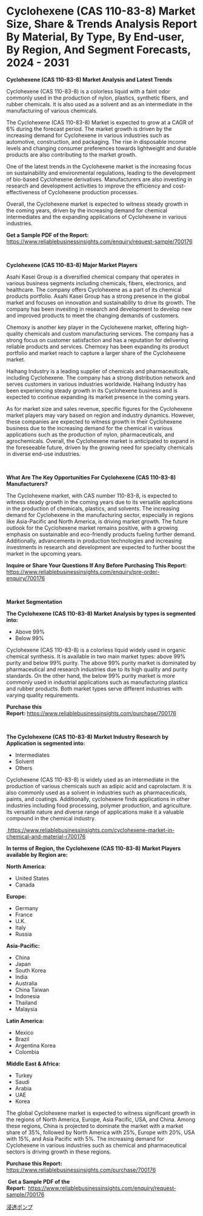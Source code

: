 <p><h1>Cyclohexene (CAS 110-83-8) Market Size, Share & Trends Analysis Report By Material, By Type, By End-user, By Region, And Segment Forecasts, 2024 - 2031</h1></p><p><strong>Cyclohexene (CAS 110-83-8) Market Analysis and Latest Trends</strong></p>
<p><p>Cyclohexene (CAS 110-83-8) is a colorless liquid with a faint odor commonly used in the production of nylon, plastics, synthetic fibers, and rubber chemicals. It is also used as a solvent and as an intermediate in the manufacturing of various chemicals.</p><p>The Cyclohexene (CAS 110-83-8) Market is expected to grow at a CAGR of 6% during the forecast period. The market growth is driven by the increasing demand for Cyclohexene in various industries such as automotive, construction, and packaging. The rise in disposable income levels and changing consumer preferences towards lightweight and durable products are also contributing to the market growth.</p><p>One of the latest trends in the Cyclohexene market is the increasing focus on sustainability and environmental regulations, leading to the development of bio-based Cyclohexene derivatives. Manufacturers are also investing in research and development activities to improve the efficiency and cost-effectiveness of Cyclohexene production processes.</p><p>Overall, the Cyclohexene market is expected to witness steady growth in the coming years, driven by the increasing demand for chemical intermediates and the expanding applications of Cyclohexene in various industries.</p></p>
<p><strong>Get a Sample PDF of the Report:&nbsp;</strong> <a href="https://www.reliablebusinessinsights.com/enquiry/request-sample/700176">https://www.reliablebusinessinsights.com/enquiry/request-sample/700176</a></p>
<p>&nbsp;</p>
<p><strong>Cyclohexene (CAS 110-83-8) Major Market Players</strong></p>
<p><p>Asahi Kasei Group is a diversified chemical company that operates in various business segments including chemicals, fibers, electronics, and healthcare. The company offers Cyclohexene as a part of its chemical products portfolio. Asahi Kasei Group has a strong presence in the global market and focuses on innovation and sustainability to drive its growth. The company has been investing in research and development to develop new and improved products to meet the changing demands of customers.</p><p>Chemoxy is another key player in the Cyclohexene market, offering high-quality chemicals and custom manufacturing services. The company has a strong focus on customer satisfaction and has a reputation for delivering reliable products and services. Chemoxy has been expanding its product portfolio and market reach to capture a larger share of the Cyclohexene market.</p><p>Haihang Industry is a leading supplier of chemicals and pharmaceuticals, including Cyclohexene. The company has a strong distribution network and serves customers in various industries worldwide. Haihang Industry has been experiencing steady growth in its Cyclohexene business and is expected to continue expanding its market presence in the coming years.</p><p>As for market size and sales revenue, specific figures for the Cyclohexene market players may vary based on region and industry dynamics. However, these companies are expected to witness growth in their Cyclohexene business due to the increasing demand for the chemical in various applications such as the production of nylon, pharmaceuticals, and agrochemicals. Overall, the Cyclohexene market is anticipated to expand in the foreseeable future, driven by the growing need for specialty chemicals in diverse end-use industries.</p></p>
<p>&nbsp;</p>
<p><strong>What Are The Key Opportunities For Cyclohexene (CAS 110-83-8) Manufacturers?</strong></p>
<p><p>The Cyclohexene market, with CAS number 110-83-8, is expected to witness steady growth in the coming years due to its versatile applications in the production of chemicals, plastics, and solvents. The increasing demand for Cyclohexene in the manufacturing sector, especially in regions like Asia-Pacific and North America, is driving market growth. The future outlook for the Cyclohexene market remains positive, with a growing emphasis on sustainable and eco-friendly products fueling further demand. Additionally, advancements in production technologies and increasing investments in research and development are expected to further boost the market in the upcoming years.</p></p>
<p><strong>Inquire or Share Your Questions If Any Before Purchasing This Report:</strong> <a href="https://www.reliablebusinessinsights.com/enquiry/pre-order-enquiry/700176">https://www.reliablebusinessinsights.com/enquiry/pre-order-enquiry/700176</a></p>
<p>&nbsp;</p>
<p><strong>Market Segmentation</strong></p>
<p><strong>The Cyclohexene (CAS 110-83-8) Market Analysis by types is segmented into:</strong></p>
<p><ul><li>Above 99%</li><li>Below 99%</li></ul></p>
<p><p>Cyclohexene (CAS 110-83-8) is a colorless liquid widely used in organic chemical synthesis. It is available in two main market types: above 99% purity and below 99% purity. The above 99% purity market is dominated by pharmaceutical and research industries due to its high quality and purity standards. On the other hand, the below 99% purity market is more commonly used in industrial applications such as manufacturing plastics and rubber products. Both market types serve different industries with varying quality requirements.</p></p>
<p><strong>Purchase this Report:&nbsp;</strong><a href="https://www.reliablebusinessinsights.com/purchase/700176">https://www.reliablebusinessinsights.com/purchase/700176</a></p>
<p>&nbsp;</p>
<p><strong>The Cyclohexene (CAS 110-83-8) Market Industry Research by Application is segmented into:</strong></p>
<p><ul><li>Intermediates</li><li>Solvent</li><li>Others</li></ul></p>
<p><p>Cyclohexene (CAS 110-83-8) is widely used as an intermediate in the production of various chemicals such as adipic acid and caprolactam. It is also commonly used as a solvent in industries such as pharmaceuticals, paints, and coatings. Additionally, cyclohexene finds applications in other industries including food processing, polymer production, and agriculture. Its versatile nature and diverse range of applications make it a valuable compound in the chemical industry.</p></p>
<p><a href="https://www.reliablebusinessinsights.com/cyclohexene-market-in-chemical-and-material-r700176">&nbsp;https://www.reliablebusinessinsights.com/cyclohexene-market-in-chemical-and-material-r700176</a></p>
<p><strong>In terms of Region, the Cyclohexene (CAS 110-83-8) Market Players available by Region are:</strong></p>
<p>
    <p> <strong> North America: </strong>
        <ul>
            <li>United States</li>
            <li>Canada</li>
        </ul>
        </p> 
    <p> <strong> Europe: </strong>
        <ul>
            <li>Germany</li>
            <li>France</li>
            <li>U.K.</li>
            <li>Italy</li>
            <li>Russia</li>
        </ul>
        </p> 
    <p> <strong> Asia-Pacific: </strong>
        <ul>
            <li>China</li>
            <li>Japan</li>
            <li>South Korea</li>
            <li>India</li>
            <li>Australia</li>
            <li>China Taiwan</li>
            <li>Indonesia</li>
            <li>Thailand</li>
            <li>Malaysia</li>
        </ul>
        </p> 
    <p> <strong> Latin America: </strong>
        <ul>
            <li>Mexico</li>
            <li>Brazil</li>
            <li>Argentina Korea</li>
            <li>Colombia</li>
        </ul>
        </p> 
    <p> <strong> Middle East & Africa: </strong>
        <ul>
            <li>Turkey</li>
            <li>Saudi</li>
            <li>Arabia</li>
            <li>UAE</li>
            <li>Korea</li>
        </ul>
    </p>
    </p>
<p><p>The global Cyclohexene market is expected to witness significant growth in the regions of North America, Europe, Asia Pacific, USA, and China. Among these regions, China is projected to dominate the market with a market share of 35%, followed by North America with 25%, Europe with 20%, USA with 15%, and Asia Pacific with 5%. The increasing demand for Cyclohexene in various industries such as chemical and pharmaceutical sectors is driving growth in these regions.</p></p>
<p><strong>Purchase this Report: </strong><a href="https://www.reliablebusinessinsights.com/purchase/700176">https://www.reliablebusinessinsights.com/purchase/700176</a></p>
<p>&nbsp;<strong>Get a Sample PDF of the Report:&nbsp;&nbsp;</strong><a href="https://www.reliablebusinessinsights.com/enquiry/request-sample/700176">https://www.reliablebusinessinsights.com/enquiry/request-sample/700176</a></p>
<p><strong></strong></p>
<p><p><a href="https://github.com/JanickJohns/Market-Research-Report-List-2/blob/main/83123504759.md">浸透ポンプ</a></p></p>